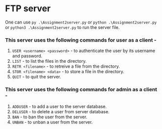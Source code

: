 # FTP server
 One can use `py .\Assignment2server.py` or `python .\Assignment2server.py` or `python3 .\Assignment2server.py` to run the server file.<br>
### This server uses the following commands for user as a client -
1) `USER <username> <password>` - to authenticate the user by its username and password.<br> 
2) `LIST` - to list the files in the directory.<br>
3) `RETR <filename>` - to retreive a file from the directory.<br>
4) `STOR <filename> <data>` - to store a file in the directory.<br>
5) `QUIT` - to quit the server.<br>

### This server uses the following commands for admin as a client -
1) `ADDUSER` - to add a user to the server database.
2) `DELUSER` - to delete a user from server database.
3) `BAN` - to ban the user from the server.
4) `UNBAN` - to unban a user from the server.